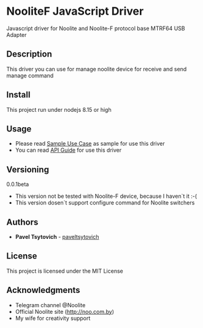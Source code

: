 # NooliteF JavaScript Driver

Javascript driver for Noolite and Noolite-F protocol base MTRF64 USB Adapter

## Description

This driver you can use for manage noolite device for receive and send manage command

## Install

This project run under nodejs 8.15 or high

## Usage

* Please read [Sample Use Case](sample-usecase.md) as sample for use this driver
* You can read [API Guide](api-guide.md) for use this driver


## Versioning

0.0.1beta

* This version not be tested with Noolite-F device, because I haven`t it :-(
* This version dosen`t support configure command for Noolite switchers

## Authors

* **Pavel Tsytovich** - [paveltsytovich](https://github.com/paveltsytovich)


## License

This project is licensed under the MIT License

## Acknowledgments

* Telegram channel @Noolite
* Official Noolite site (http://noo.com.by)
* My wife for creativity support

